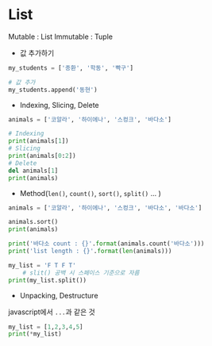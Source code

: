 # List

Mutable : List
Immutable : Tuple 

- 값 추가하기
```python
my_students = ['종환', '학동', '빡구']

# 값 추가
my_students.append('동현')
```

- Indexing, Slicing, Delete
```python
animals = ['코알라', '하이에나', '스컹크', '바다소']

# Indexing
print(animals[1])
# Slicing
print(animals[0:2])
# Delete 
del animals[1]
print(animals)
```

- Method(`len()`, `count()`, `sort()`, `split()` ... )
```python
animals = ['코알라', '하이에나', '스컹크', '바다소', '바다소']

animals.sort()
print(animals)

print('바다소 count : {}'.format(animals.count('바다소')))
print('list length : {}'.format(len(animals)))

my_list = 'F T F T'
	# slit() 공백 시 스페이스 기준으로 자름
print(my_list.split())
```

- Unpacking, Destructure

javascript에서 `...`과 같은 것
```python
my_list = [1,2,3,4,5]
print(*my_list)
```
